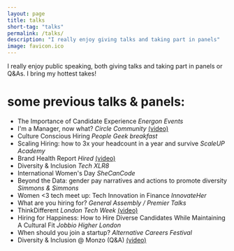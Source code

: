 ```yaml
---
layout: page
title: talks
short-tag: "talks"
permalink: /talks/
description: "I really enjoy giving talks and taking part in panels"
image: favicon.ico
---
```


I really enjoy public speaking, both giving talks and taking part in panels or Q&As. I bring my hottest takes!

<h1>some previous talks & panels:</h1>

* The Importance of Candidate Experience *Energon Events*
* I'm a Manager, now what? *Circle Community* 
[(video)](https://www.circlecommunity.co/post/im-a-manager-now-what)
* Culture Conscious Hiring *People Geek breakfast*
* Scaling Hiring: how to 3x your headcount in a year and survive *ScaleUP Academy*
* Brand Health Report *Hired*
[(video)](https://www.youtube.com/watch?v=qJW9eS7NvHw)
* Diversity & Inclusion *Tech XLR8*
* International Women's Day *SheCanCode*
* Beyond the Data: gender pay narratives and actions to promote diversity *Simmons & Simmons*
* Women <3 tech meet up: Tech Innovation in Finance *InnovateHer*
* What are you hiring for? *General Assembly / Premier Talks*
* ThinkDifferent *London Tech Week*
[(video)](https://www.youtube.com/watch?v=LOzuD90aQJo)
* Hiring for Happiness: How to Hire Diverse Candidates While Maintaining A Cultural Fit *Jobbio Higher London*
* When should you join a startup? *Alternative Careers Festival*
* Diversity & Inclusion @ Monzo (Q&A) 
[(video)](https://www.periscope.tv/w/1kvJpndvegdKE)